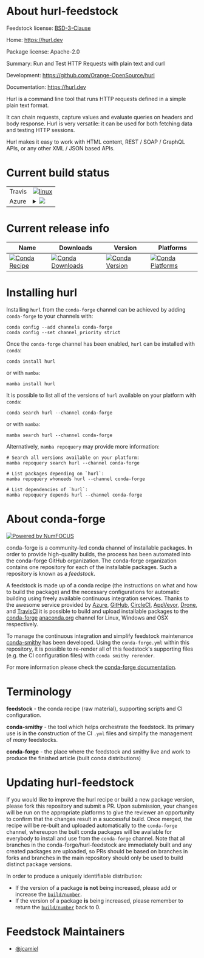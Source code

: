 About hurl-feedstock
====================

Feedstock license: [BSD-3-Clause](https://github.com/conda-forge/hurl-feedstock/blob/main/LICENSE.txt)

Home: https://hurl.dev

Package license: Apache-2.0

Summary: Run and Test HTTP Requests with plain text and curl

Development: https://github.com/Orange-OpenSource/hurl

Documentation: https://hurl.dev

Hurl is a command line tool that runs HTTP requests defined in a simple plain text format.

It can chain requests, capture values and evaluate queries on headers and body response. Hurl is very
versatile: it can be used for both fetching data and testing HTTP sessions.

Hurl makes it easy to work with HTML content, REST / SOAP / GraphQL APIs, or any other XML / JSON based APIs.


Current build status
====================


<table><tr>
    <td>Travis</td>
    <td>
      <a href="https://app.travis-ci.com/conda-forge/hurl-feedstock">
        <img alt="linux" src="https://img.shields.io/travis/com/conda-forge/hurl-feedstock/main.svg?label=Linux">
      </a>
    </td>
  </tr>
    
  <tr>
    <td>Azure</td>
    <td>
      <details>
        <summary>
          <a href="https://dev.azure.com/conda-forge/feedstock-builds/_build/latest?definitionId=20775&branchName=main">
            <img src="https://dev.azure.com/conda-forge/feedstock-builds/_apis/build/status/hurl-feedstock?branchName=main">
          </a>
        </summary>
        <table>
          <thead><tr><th>Variant</th><th>Status</th></tr></thead>
          <tbody><tr>
              <td>linux_64</td>
              <td>
                <a href="https://dev.azure.com/conda-forge/feedstock-builds/_build/latest?definitionId=20775&branchName=main">
                  <img src="https://dev.azure.com/conda-forge/feedstock-builds/_apis/build/status/hurl-feedstock?branchName=main&jobName=linux&configuration=linux%20linux_64_" alt="variant">
                </a>
              </td>
            </tr><tr>
              <td>linux_aarch64</td>
              <td>
                <a href="https://dev.azure.com/conda-forge/feedstock-builds/_build/latest?definitionId=20775&branchName=main">
                  <img src="https://dev.azure.com/conda-forge/feedstock-builds/_apis/build/status/hurl-feedstock?branchName=main&jobName=linux&configuration=linux%20linux_aarch64_" alt="variant">
                </a>
              </td>
            </tr><tr>
              <td>linux_ppc64le</td>
              <td>
                <a href="https://dev.azure.com/conda-forge/feedstock-builds/_build/latest?definitionId=20775&branchName=main">
                  <img src="https://dev.azure.com/conda-forge/feedstock-builds/_apis/build/status/hurl-feedstock?branchName=main&jobName=linux&configuration=linux%20linux_ppc64le_" alt="variant">
                </a>
              </td>
            </tr><tr>
              <td>osx_64</td>
              <td>
                <a href="https://dev.azure.com/conda-forge/feedstock-builds/_build/latest?definitionId=20775&branchName=main">
                  <img src="https://dev.azure.com/conda-forge/feedstock-builds/_apis/build/status/hurl-feedstock?branchName=main&jobName=osx&configuration=osx%20osx_64_" alt="variant">
                </a>
              </td>
            </tr><tr>
              <td>osx_arm64</td>
              <td>
                <a href="https://dev.azure.com/conda-forge/feedstock-builds/_build/latest?definitionId=20775&branchName=main">
                  <img src="https://dev.azure.com/conda-forge/feedstock-builds/_apis/build/status/hurl-feedstock?branchName=main&jobName=osx&configuration=osx%20osx_arm64_" alt="variant">
                </a>
              </td>
            </tr><tr>
              <td>win_64</td>
              <td>
                <a href="https://dev.azure.com/conda-forge/feedstock-builds/_build/latest?definitionId=20775&branchName=main">
                  <img src="https://dev.azure.com/conda-forge/feedstock-builds/_apis/build/status/hurl-feedstock?branchName=main&jobName=win&configuration=win%20win_64_" alt="variant">
                </a>
              </td>
            </tr>
          </tbody>
        </table>
      </details>
    </td>
  </tr>
</table>

Current release info
====================

| Name | Downloads | Version | Platforms |
| --- | --- | --- | --- |
| [![Conda Recipe](https://img.shields.io/badge/recipe-hurl-green.svg)](https://anaconda.org/conda-forge/hurl) | [![Conda Downloads](https://img.shields.io/conda/dn/conda-forge/hurl.svg)](https://anaconda.org/conda-forge/hurl) | [![Conda Version](https://img.shields.io/conda/vn/conda-forge/hurl.svg)](https://anaconda.org/conda-forge/hurl) | [![Conda Platforms](https://img.shields.io/conda/pn/conda-forge/hurl.svg)](https://anaconda.org/conda-forge/hurl) |

Installing hurl
===============

Installing `hurl` from the `conda-forge` channel can be achieved by adding `conda-forge` to your channels with:

```
conda config --add channels conda-forge
conda config --set channel_priority strict
```

Once the `conda-forge` channel has been enabled, `hurl` can be installed with `conda`:

```
conda install hurl
```

or with `mamba`:

```
mamba install hurl
```

It is possible to list all of the versions of `hurl` available on your platform with `conda`:

```
conda search hurl --channel conda-forge
```

or with `mamba`:

```
mamba search hurl --channel conda-forge
```

Alternatively, `mamba repoquery` may provide more information:

```
# Search all versions available on your platform:
mamba repoquery search hurl --channel conda-forge

# List packages depending on `hurl`:
mamba repoquery whoneeds hurl --channel conda-forge

# List dependencies of `hurl`:
mamba repoquery depends hurl --channel conda-forge
```


About conda-forge
=================

[![Powered by
NumFOCUS](https://img.shields.io/badge/powered%20by-NumFOCUS-orange.svg?style=flat&colorA=E1523D&colorB=007D8A)](https://numfocus.org)

conda-forge is a community-led conda channel of installable packages.
In order to provide high-quality builds, the process has been automated into the
conda-forge GitHub organization. The conda-forge organization contains one repository
for each of the installable packages. Such a repository is known as a *feedstock*.

A feedstock is made up of a conda recipe (the instructions on what and how to build
the package) and the necessary configurations for automatic building using freely
available continuous integration services. Thanks to the awesome service provided by
[Azure](https://azure.microsoft.com/en-us/services/devops/), [GitHub](https://github.com/),
[CircleCI](https://circleci.com/), [AppVeyor](https://www.appveyor.com/),
[Drone](https://cloud.drone.io/welcome), and [TravisCI](https://travis-ci.com/)
it is possible to build and upload installable packages to the
[conda-forge](https://anaconda.org/conda-forge) [anaconda.org](https://anaconda.org/)
channel for Linux, Windows and OSX respectively.

To manage the continuous integration and simplify feedstock maintenance
[conda-smithy](https://github.com/conda-forge/conda-smithy) has been developed.
Using the ``conda-forge.yml`` within this repository, it is possible to re-render all of
this feedstock's supporting files (e.g. the CI configuration files) with ``conda smithy rerender``.

For more information please check the [conda-forge documentation](https://conda-forge.org/docs/).

Terminology
===========

**feedstock** - the conda recipe (raw material), supporting scripts and CI configuration.

**conda-smithy** - the tool which helps orchestrate the feedstock.
                   Its primary use is in the construction of the CI ``.yml`` files
                   and simplify the management of *many* feedstocks.

**conda-forge** - the place where the feedstock and smithy live and work to
                  produce the finished article (built conda distributions)


Updating hurl-feedstock
=======================

If you would like to improve the hurl recipe or build a new
package version, please fork this repository and submit a PR. Upon submission,
your changes will be run on the appropriate platforms to give the reviewer an
opportunity to confirm that the changes result in a successful build. Once
merged, the recipe will be re-built and uploaded automatically to the
`conda-forge` channel, whereupon the built conda packages will be available for
everybody to install and use from the `conda-forge` channel.
Note that all branches in the conda-forge/hurl-feedstock are
immediately built and any created packages are uploaded, so PRs should be based
on branches in forks and branches in the main repository should only be used to
build distinct package versions.

In order to produce a uniquely identifiable distribution:
 * If the version of a package **is not** being increased, please add or increase
   the [``build/number``](https://docs.conda.io/projects/conda-build/en/latest/resources/define-metadata.html#build-number-and-string).
 * If the version of a package **is** being increased, please remember to return
   the [``build/number``](https://docs.conda.io/projects/conda-build/en/latest/resources/define-metadata.html#build-number-and-string)
   back to 0.

Feedstock Maintainers
=====================

* [@jcamiel](https://github.com/jcamiel/)

